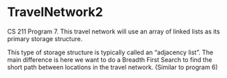 # TravelNetwork2
CS 211 Program 7. This travel network will use an array of linked lists as its primary storage structure.

This type of storage structure is typically called an “adjacency list”. The main difference is here we want to do a Breadth First Search to find the short path between locations in the travel network. (Similar to program 6)
